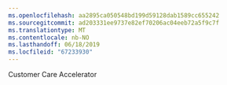 ```yaml
---
ms.openlocfilehash: aa2895ca050548bd199d59128dab1589cc655242
ms.sourcegitcommit: ad203331ee9737e82ef70206ac04eeb72a5f9c7f
ms.translationtype: MT
ms.contentlocale: nb-NO
ms.lasthandoff: 06/18/2019
ms.locfileid: "67233930"
---
```

Customer Care Accelerator